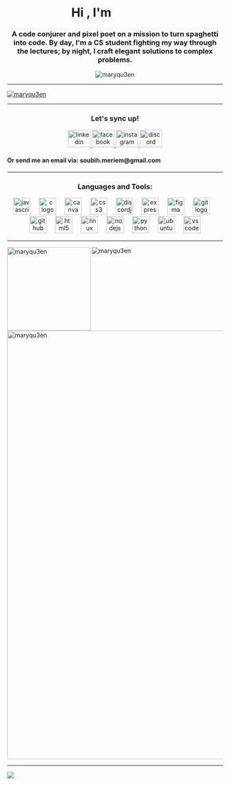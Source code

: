 <h1 align="center" >Hi , I'm <span style="color: #FFFF">Meriem</span></h1>
<h3 align="center" >A code conjurer and pixel poet on a mission to turn spaghetti into code. By day, I'm a CS student fighting my way through the lectures; by night, I craft elegant solutions to complex problems.</h3>

<p align="center"> <img src="https://komarev.com/ghpvc/?username=maryqu3en&label=Visitors&color=9c75d7&style=flat-square" alt="maryqu3en" /> </p>
<hr>
<p align="left"> <a href="https://github.com/ryo-ma/github-profile-trophy"><img src="https://github-profile-trophy.vercel.app/?username=maryqu3en&theme=tokyonight&no-bg=true&no-frame=true&margin-w=25&column=6" alt="maryqu3en" /></a> </p>

<hr>
<h3 align="center" >Let's sync up!</h3>

<p align="left">
<div align="center">
  <a href="https://www.linkedin.com/in/meriem-soubih-864390254/" target="_blank">
    <img src="https://raw.githubusercontent.com/maurodesouza/profile-readme-generator/master/src/assets/icons/social/linkedin/default.svg" width="52" height="40" alt="linkedin logo"  />
  </a>
  <a href="https://www.facebook.com/helianth.leukothea/" target="_blank">
    <img src="https://raw.githubusercontent.com/maurodesouza/profile-readme-generator/master/src/assets/icons/social/facebook/default.svg" width="52" height="40" alt="facebook logo"  />
  </a>
  <a href="https://www.instagram.com/maryqu3en/" target="_blank">
    <img src="https://raw.githubusercontent.com/maurodesouza/profile-readme-generator/master/src/assets/icons/social/instagram/default.svg" width="52" height="40" alt="instagram logo"  />
  </a>
  <a href="https://discord.com/users/994254190866092103" target="_blank">
    <img src="https://raw.githubusercontent.com/maurodesouza/profile-readme-generator/master/src/assets/icons/social/discord/default.svg" width="52" height="40" alt="discord logo"  />
  </a>
</div>
<h4>Or send me an email via: <b>soubih.meriem@gmail.com</b></h4>
</p>

<hr>
<h3 align="center">Languages and Tools:</h3>

<p align="left"> <div align="center">
  <img src="https://cdn.jsdelivr.net/gh/devicons/devicon/icons/javascript/javascript-original.svg" height="40" alt="javascript logo"  />
  <img width="12" />
  <img src="https://cdn.jsdelivr.net/gh/devicons/devicon/icons/c/c-original.svg" height="40" alt="c logo"  />
  <img width="12" />
  <img src="https://cdn.jsdelivr.net/gh/devicons/devicon/icons/canva/canva-original.svg" height="40" alt="canva logo"  />
  <img width="12" />
  <img src="https://cdn.jsdelivr.net/gh/devicons/devicon/icons/css3/css3-original.svg" height="40" alt="css3 logo"  />
  <img width="12" />
  <img src="https://cdn.jsdelivr.net/gh/devicons/devicon/icons/discordjs/discordjs-original.svg" height="40" alt="discordjs logo"  />
  <img width="12" />
  <img src="https://cdn.jsdelivr.net/gh/devicons/devicon/icons/express/express-original.svg" height="40" alt="express logo"  />
  <img width="12" />
  <img src="https://cdn.jsdelivr.net/gh/devicons/devicon/icons/figma/figma-original.svg" height="40" alt="figma logo"  />
  <img width="12" />
  <img src="https://cdn.jsdelivr.net/gh/devicons/devicon/icons/git/git-original.svg" height="40" alt="git logo"  />
  <img width="12" />
  <img src="https://cdn.jsdelivr.net/gh/devicons/devicon/icons/github/github-original.svg" height="40" alt="github logo"  />
  <img width="12" />
  <img src="https://cdn.jsdelivr.net/gh/devicons/devicon/icons/html5/html5-original.svg" height="40" alt="html5 logo"  />
  <img width="12" />
  <img src="https://cdn.jsdelivr.net/gh/devicons/devicon/icons/linux/linux-original.svg" height="40" alt="linux logo"  />
  <img width="12" />
  <img src="https://cdn.jsdelivr.net/gh/devicons/devicon/icons/nodejs/nodejs-original.svg" height="40" alt="nodejs logo"  />
  <img width="12" />
  <img src="https://cdn.jsdelivr.net/gh/devicons/devicon/icons/python/python-original.svg" height="40" alt="python logo"  />
  <img width="12" />
  <img src="https://cdn.jsdelivr.net/gh/devicons/devicon/icons/ubuntu/ubuntu-plain.svg" height="40" alt="ubuntu logo"  />
  <img width="12" />
  <img src="https://cdn.jsdelivr.net/gh/devicons/devicon/icons/vscode/vscode-original.svg" height="40" alt="vscode logo"  />
</div> </p>

<hr>
<!-- <h3 align="center">Stats</h3> -->

<img align="left" height="195em" src="https://github-readme-stats.vercel.app/api/top-langs/?username=maryqu3en&layout=compact&theme=tokyonight&bg_color=00000000&hide_border=true" alt=maryqu3en />

<img align="center" src="https://github-readme-stats.vercel.app/api?username=maryqu3en&show_icons=true&theme=tokyonight&bg_color=00000000&hide_border=true" alt="maryqu3en" />

<p><img align="center" width="1000rem" src="https://github-readme-streak-stats.herokuapp.com/?user=maryqu3en&theme=tokyonight&&bg_color=00000000&hide_border=true" alt="maryqu3en" /></p>

<hr>
<!-- <h3 align="center">Contribution Graph</h3> -->

<img align="center" src="https://github-readme-activity-graph.vercel.app/graph?username=maryqu3en&bg_color=0000&line=7eaffc&point=FFFF&area_color=9c75d7&area=true&color=9c75d7"/>
